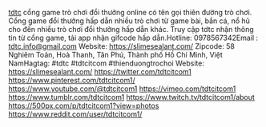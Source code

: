 <a href="https://slimesealant.com/" rel="noreferrer noopener">tdtc</a> cổng game trò chơi đổi thưởng online có tên gọi thiên đường trò chơi. Cổng game đổi thưởng hấp dẫn nhiều trò chơi từ game bài, bắn cá, nổ hũ cho đến nhiều trò chơi đổi thưởng hấp dẫn khác. Truy cập tdtc nhận thông tin từ cổng game, tải app nhận gifcode hấp dẫn.Hotline: 0978567342Email : tdtc.info@gmail.com
Website:
<a href="https://slimesealant.com/" rel="noreferrer noopener">https://slimesealant.com/</a>
Zipcode: 58 Nghiêm Toản, Hoà Thanh, Tân Phú, Thành phố Hồ Chí Minh, Việt NamHagtag: #tdtc #tdtcitcom #thienduongtrochoi
Website:
<a href="https://slimesealant.com/" rel="noreferrer noopener">https://slimesealant.com/</a>
<a href="https://twitter.com/tdtcitcom1">https://twitter.com/tdtcitcom1</a>
<a href="https://www.pinterest.com/tdtcitcom1/">https://www.pinterest.com/tdtcitcom1/</a>
<a href="https://www.youtube.com/@tdtcitcom1">https://www.youtube.com/@tdtcitcom1</a>
<a href="https://vimeo.com/tdtcitcom1">https://vimeo.com/tdtcitcom1</a>
<a href="https://www.tumblr.com/tdtcitcom1">https://www.tumblr.com/tdtcitcom1</a>
<a href="https://www.twitch.tv/tdtcitcom1/about">https://www.twitch.tv/tdtcitcom1/about</a>
<a href="https://500px.com/p/tdtcitcom1?view=photos">https://500px.com/p/tdtcitcom1?view=photos</a>
<a href="https://www.reddit.com/user/tdtcitcom1/">https://www.reddit.com/user/tdtcitcom1/</a>